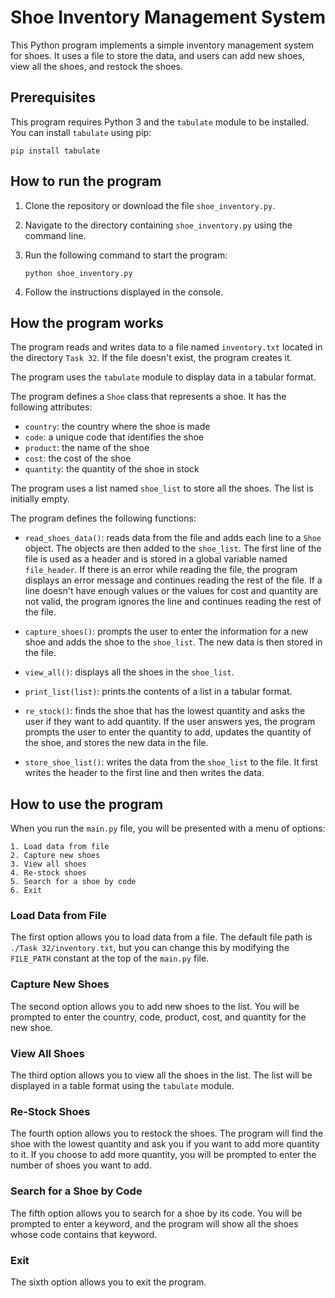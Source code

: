 
# Shoe Inventory Management System

This Python program implements a simple inventory management system for shoes. It uses a file to store the data, and users can add new shoes, view all the shoes, and restock the shoes.

## Prerequisites

This program requires Python 3 and the `tabulate` module to be installed. You can install `tabulate` using pip:


`pip install tabulate` 

## How to run the program

1.  Clone the repository or download the file `shoe_inventory.py`.
    
2.  Navigate to the directory containing `shoe_inventory.py` using the command line.
    
3.  Run the following command to start the program:
    
    
    `python shoe_inventory.py` 
    
4.  Follow the instructions displayed in the console.
    

## How the program works

The program reads and writes data to a file named `inventory.txt` located in the directory `Task 32`. If the file doesn't exist, the program creates it.

The program uses the `tabulate` module to display data in a tabular format.

The program defines a `Shoe` class that represents a shoe. It has the following attributes:

-   `country`: the country where the shoe is made
-   `code`: a unique code that identifies the shoe
-   `product`: the name of the shoe
-   `cost`: the cost of the shoe
-   `quantity`: the quantity of the shoe in stock

The program uses a list named `shoe_list` to store all the shoes. The list is initially empty.

The program defines the following functions:

-   `read_shoes_data()`: reads data from the file and adds each line to a `Shoe` object. The objects are then added to the `shoe_list`. The first line of the file is used as a header and is stored in a global variable named `file_header`. If there is an error while reading the file, the program displays an error message and continues reading the rest of the file. If a line doesn't have enough values or the values for cost and quantity are not valid, the program ignores the line and continues reading the rest of the file.
    
-   `capture_shoes()`: prompts the user to enter the information for a new shoe and adds the shoe to the `shoe_list`. The new data is then stored in the file.
    
-   `view_all()`: displays all the shoes in the `shoe_list`.
    
-   `print_list(list)`: prints the contents of a list in a tabular format.
    
-   `re_stock()`: finds the shoe that has the lowest quantity and asks the user if they want to add quantity. If the user answers yes, the program prompts the user to enter the quantity to add, updates the quantity of the shoe, and stores the new data in the file.
    
-   `store_shoe_list()`: writes the data from the `shoe_list` to the file. It first writes the header to the first line and then writes the data.
    

## How to use the program
When you run the `main.py` file, you will be presented with a menu of options:

    1. Load data from file
    2. Capture new shoes
    3. View all shoes
    4. Re-stock shoes
    5. Search for a shoe by code
    6. Exit

### Load Data from File

The first option allows you to load data from a file. The default file path is `./Task 32/inventory.txt`, but you can change this by modifying the `FILE_PATH` constant at the top of the `main.py` file.

### Capture New Shoes

The second option allows you to add new shoes to the list. You will be prompted to enter the country, code, product, cost, and quantity for the new shoe.

### View All Shoes

The third option allows you to view all the shoes in the list. The list will be displayed in a table format using the `tabulate` module.

### Re-Stock Shoes

The fourth option allows you to restock the shoes. The program will find the shoe with the lowest quantity and ask you if you want to add more quantity to it. If you choose to add more quantity, you will be prompted to enter the number of shoes you want to add.

### Search for a Shoe by Code

The fifth option allows you to search for a shoe by its code. You will be prompted to enter a keyword, and the program will show all the shoes whose code contains that keyword.

### Exit

The sixth option allows you to exit the program.
